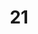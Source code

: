 ---
title: "21"
imageurl: "../src/content/thumbnail/21.webp"
dwnurl: "https://imgs1.thamizhnation.org/21.jpg"
tags: ['thalaivar']
---